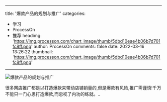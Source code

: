 
---
title: '爆款产品的规划与推广'
categories: 
 - 学习
 - ProcessOn
 - 推荐
headimg: 'https://img.processon.com/chart_image/thumb/5dbd10eae4b06b7d701fc8ff.png'
author: ProcessOn
comments: false
date: 2022-03-16 13:26:22
thumbnail: 'https://img.processon.com/chart_image/thumb/5dbd10eae4b06b7d701fc8ff.png'
---

<div>   
<img class="thumb" alt="爆款产品的规划与推广" src="https://img.processon.com/chart_image/thumb/5dbd10eae4b06b7d701fc8ff.png" referrerpolicy="no-referrer">
<p>很多网店推广都是以打造爆款来带动店铺销量的,但是爆款有风险,推广需谨慎!千万不能只一门心思打造爆款,而忽视了内功的练就。..</p>  
</div>
            